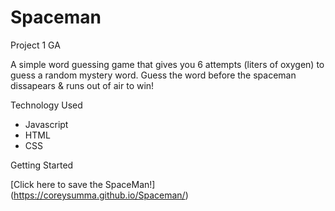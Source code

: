 # Spaceman
Project 1 GA

A simple word guessing game that gives you 6 attempts (liters of oxygen) 
to guess a random mystery word.  Guess the word before the spaceman dissapears
& runs out of air to win!

<screen shots>
  
  Technology Used
  - Javascript
  - HTML
  - CSS
  
  Getting Started
  
  [Click here to save the SpaceMan!] (https://coreysumma.github.io/Spaceman/)
  
  
  
